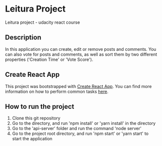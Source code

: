 # Leitura Project

Leitura project - udacity react course


## Description

In this application you can create, edit or remove posts and comments.
You can also vote for posts and comments, 
as well as sort them by two different properties ('Creation Time' or 'Vote Score').

## Create React App

This project was bootstrapped with [Create React App](https://github.com/facebookincubator/create-react-app). You can find more information on how to perform common tasks [here](https://github.com/facebookincubator/create-react-app/blob/master/packages/react-scripts/template/README.md).

## How to run the project

1. Clone this git repository
2. Go to the directory, and run 'npm install' or 'yarn install' in the directory
3. Go to the 'api-server' folder and run the command 'node server'
4. Go to the project root directory, and run 'npm start' or 'yarn start' to start the application

